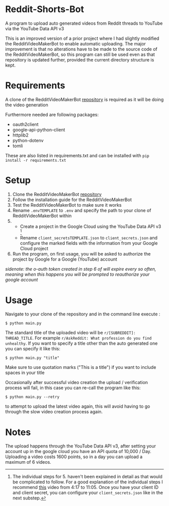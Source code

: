 # Reddit-Shorts-Bot
A program to upload auto generated videos from Reddit threads to YouTube via the YouTube Data API v3

This is an improved version of a prior project where I had slightly modified the RedditVideoMakerBot to enable automatic uploading. The major improvement is that no alterations have to be made to the source code of the RedditVideoMakerBot, so this program can still be used even as that repository is updated further, provided the current directory structure is kept.

# Requirements

A clone of the RedditVideoMakerBot [repository](https://github.com/elebumm/RedditVideoMakerBot) is required as it will be doing the video generation

Furthermore needed are following packages:
 - oauth2client
 - google-api-python-client
 - httplib2
 - python-dotenv
 - tomli

These are also listed in requirements.txt and can be installed with `pip install -r requirements.txt`

# Setup

1. Clone the RedditVideoMakerBot [repository](https://github.com/elebumm/RedditVideoMakerBot)
2. Follow the installation guide for the RedditVideoMakerBot
3. Test the RedditVideoMakerBot to make sure it works
4. Rename `.envTEMPLATE` to `.env` and specify the path to your clone of RedditVideoMakerBot within
5.	-  Create a project in the Google Cloud using the YouTube Data API v3 [^1]
	-  Rename `client_secretsTEMPLATE.json` to `client_secrets.json` and configure the marked fields with the information from your Google Cloud project
6. Run the program, on first usage, you will be asked to authorize the project by Google for a Google (YouTube) account

*sidenote: the o-auth token created in step 6 of will expire every so often, meaning when this happens you will be prompted to reauthorize your google account*

[^1]: The individual steps for 5. haven't been explained in detail as that would be complicated to follow.
For a good explanation of the individual steps I recommend [this](https://www.youtube.com/watch?v=aFwZgth790Q) video from 4:17 to 11:05. 
Once you have your client ID and client secret, you can configure your `client_secrets.json` like in the next substep.

# Usage

Navigate to your clone of the repository and in the command line execute :
```
$ python main.py
```
The standard title of the uploaded video will be `r/[SUBREDDIT]: THREAD_TITLE`. For example `r/AskReddit: What profession do you find unhealthy`. If you want to specify a title other than the auto generated one you can specify it like this:
```
$ python main.py "title"
```
Make sure to use quotation marks ("This is a title") if you want to include spaces in your title

Occasionally after successful video creation the upload / verification process will fail, in this case you can re-call the program like this:
```
$ python main.py --retry
```
to attempt to upload the latest video again, this will avoid having to go through the slow video creation process again.

# Notes

The upload happens through the YouTube Data API v3, after setting your account up in the google cloud you have an API quota of 10,000 / Day. Uploading a video costs 1600 points, so in a day you can upload a maximum of 6 videos.